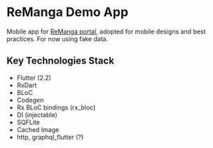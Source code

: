 # ReManga Demo App

Mobile app for [ReManga portal](https://remanga.org), adopted for mobile designs and best practices. For now using fake data.

## Key Technologies Stack

- Flutter (2.2)
- RxDart
- BLoC
- Codegen
- Rx BLoC bindings (rx_bloc)
- DI (injectable)
- SQFLite
- Cached Image 
- http, graphql_flutter (?)
